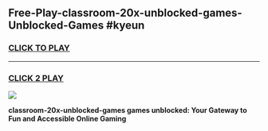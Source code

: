 
## Free-Play-classroom-20x-unblocked-games-Unblocked-Games #kyeun
<h3>
<a href="https://news.freeplayer.one?title=classroom-20x-unblocked-games&ref=8M">CLICK TO PLAY</a></h3>
<hr>

<h3>
<a href="https://news.freeplayer.one?title=classroom-20x-unblocked-games&ref=8M">CLICK 2 PLAY</a>
  
</h3>

<a href="https://news.freeplayer.one?title=classroom-20x-unblocked-games&ref=8M"><img src="https://clearcache.store/games.png"></a>


**classroom-20x-unblocked-games games unblocked: Your Gateway to Fun and Accessible Online Gaming**
